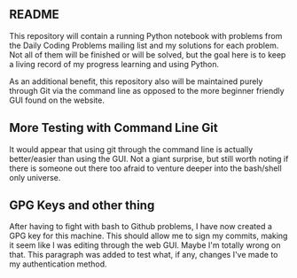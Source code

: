 ## README

This repository will contain a running Python notebook with problems from the Daily Coding Problems mailing list and my solutions for each problem. Not all of them will be finished or will be solved, but the goal here is to keep a living record of my progress learning and using Python.

As an additional benefit, this repository also will be maintained purely through Git via the command line as opposed to the more beginner friendly GUI found on the website.

## More Testing with Command Line Git

It would appear that using git through the command line is actually better/easier than using the GUI. Not a giant surprise, but still worth noting if there is someone out there too afraid to venture deeper into the bash/shell only universe.

## GPG Keys and other thing

After having to fight with bash to Github problems, I have now created a GPG key for this machine. This should allow me to sign my commits, making it seem like I was editing through the web GUI. Maybe I'm totally wrong on that. This paragraph was added to test what, if any, changes I've made to my authentication method.
